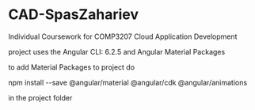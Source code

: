 # CAD-SpasZahariev
Individual Coursework for COMP3207 Cloud Application Development


project uses the Angular CLI: 6.2.5 and Angular Material Packages

to add Material Packages to project do 

npm install --save @angular/material @angular/cdk @angular/animations

in the project folder

